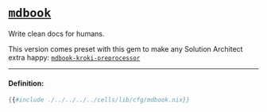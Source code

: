 # [`mdbook`][mdbook]

Write clean docs for humans.

This version comes preset with this gem to make any
Solution Architect extra happy: [`mdbook-kroki-preprocessor`][mdbook-kroki-preprocessor]

[mdbook]: https://github.com/rust-lang/mdBook
[mdbook-kroki-preprocessor]: https://github.com/joelcourtney/mdbook-kroki-preprocessor

---

#### Definition:

```nix
{{#include ./../../../../cells/lib/cfg/mdbook.nix}}
```
